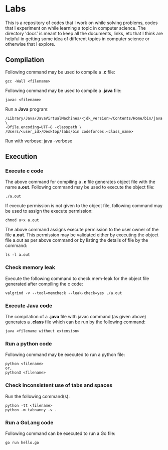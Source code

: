 # Labs
This is a repository of codes that I work on while solving problems, codes that
I experiment on while learning a topic in computer science. The directory 'docs'
is meant to keep all the documents, links, etc that I think are helpful in
getting some idea of different topics in computer science or otherwise that I
explore. 

## Compilation 
Following command may be used to compile a **.c** file:

    gcc -Wall <filename>

Following command may be used to compile a **.java** file:

    javac <filename>

Run a **Java** program:

    /Library/Java/JavaVirtualMachines/<jdk_version>/Contents/Home/bin/java \
    -Dfile.encoding=UTF-8 -classpath \
    /Users/<user_id>/Desktop/labs/bin codeforces.<class_name>

Run with verbose:
    java -verbose <path to class name>

## Execution 
### Execute c code 
The above command for compiling a **.c** file generates object file with the
name **a.out**. Following command may be used to execute the object file:

    ./a.out

If execute permission is not given to the object file, following command may be
used to assign the execute permission:

    chmod u+x a.out

The above command assigns execute permission to the user owner of the file
**a.out**. This permission may be validated either by executing the object file
a.out as per above command or by listing the details of file by the command:

    ls -l a.out

### Check memory leak 
Execute the following command to check mem-leak for the object file generated
after compiling the c code:

    valgrind -v --tool=memcheck --leak-check=yes ./a.out

### Execute Java code 
The compilation of a **.java** file with javac command (as
given above) generates a **.class** file which can be run by the following
command:

    java <filename without extension>

### Run a python code 
Following command may be executed to run a python file:

    python <filename>
    or,
    python3 <filename>

### Check inconsistent use of tabs and spaces
Run the following command(s):

    python -tt <filename>
    python -m tabnanny -v .

### Run a GoLang code
Following command can be executed to run a Go file:  
    
    go run hello.go

